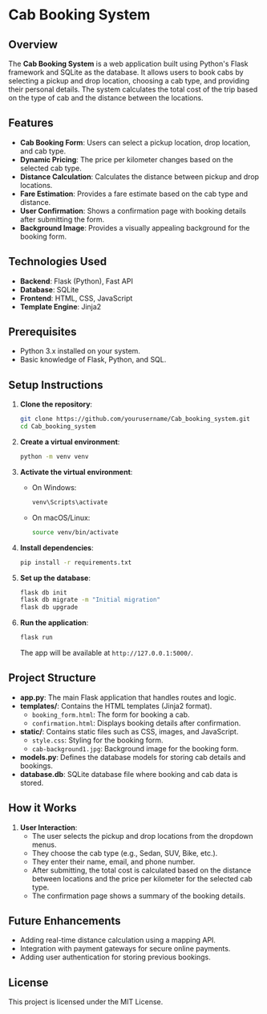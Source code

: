 
# Cab Booking System

## Overview

The **Cab Booking System** is a web application built using Python's Flask framework and SQLite as the database. It allows users to book cabs by selecting a pickup and drop location, choosing a cab type, and providing their personal details. The system calculates the total cost of the trip based on the type of cab and the distance between the locations.

## Features

- **Cab Booking Form**: Users can select a pickup location, drop location, and cab type.
- **Dynamic Pricing**: The price per kilometer changes based on the selected cab type.
- **Distance Calculation**: Calculates the distance between pickup and drop locations.
- **Fare Estimation**: Provides a fare estimate based on the cab type and distance.
- **User Confirmation**: Shows a confirmation page with booking details after submitting the form.
- **Background Image**: Provides a visually appealing background for the booking form.

## Technologies Used

- **Backend**: Flask (Python), Fast API
- **Database**: SQLite
- **Frontend**: HTML, CSS, JavaScript
- **Template Engine**: Jinja2

## Prerequisites

- Python 3.x installed on your system.
- Basic knowledge of Flask, Python, and SQL.

## Setup Instructions

1. **Clone the repository**:
   ```bash
   git clone https://github.com/yourusername/Cab_booking_system.git
   cd Cab_booking_system
   ```

2. **Create a virtual environment**:
   ```bash
   python -m venv venv
   ```

3. **Activate the virtual environment**:
   - On Windows:
     ```bash
     venv\Scripts\activate
     ```
   - On macOS/Linux:
     ```bash
     source venv/bin/activate
     ```

4. **Install dependencies**:
   ```bash
   pip install -r requirements.txt
   ```

5. **Set up the database**:
   ```bash
   flask db init
   flask db migrate -m "Initial migration"
   flask db upgrade
   ```

6. **Run the application**:
   ```bash
   flask run
   ```
   The app will be available at `http://127.0.0.1:5000/`.

## Project Structure

- **app.py**: The main Flask application that handles routes and logic.
- **templates/**: Contains the HTML templates (Jinja2 format).
  - `booking_form.html`: The form for booking a cab.
  - `confirmation.html`: Displays booking details after confirmation.
- **static/**: Contains static files such as CSS, images, and JavaScript.
  - `style.css`: Styling for the booking form.
  - `cab-background1.jpg`: Background image for the booking form.
- **models.py**: Defines the database models for storing cab details and bookings.
- **database.db**: SQLite database file where booking and cab data is stored.

## How it Works

1. **User Interaction**: 
   - The user selects the pickup and drop locations from the dropdown menus.
   - They choose the cab type (e.g., Sedan, SUV, Bike, etc.).
   - They enter their name, email, and phone number.
   - After submitting, the total cost is calculated based on the distance between locations and the price per kilometer for the selected cab type.
   - The confirmation page shows a summary of the booking details.

## Future Enhancements

- Adding real-time distance calculation using a mapping API.
- Integration with payment gateways for secure online payments.
- Adding user authentication for storing previous bookings.

## License

This project is licensed under the MIT License.
